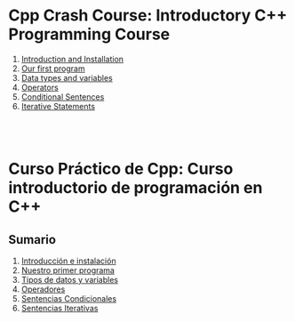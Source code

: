 # Cpp Crash Course: Introductory C++ Programming Course
1. [Introduction and Installation](./lesson-01)
1. [Our first program](./lesson-02)
1. [Data types and variables](./lesson-03)
1. [Operators](./lesson-04)
1. [Conditional Sentences](./lesson-05)
1. [Iterative Statements](./lesson-06)

<br>
<br>

# Curso Práctico de Cpp: Curso introductorio de programación en C++
## Sumario
1. [Introducción e instalación](./lesson-01)
1. [Nuestro primer programa](./lesson-02)
1. [Tipos de datos y variables](./lesson-03)
1. [Operadores](./lesson-04)
1. [Sentencias Condicionales](./lesson-05)
1. [Sentencias Iterativas](./lesson-06)
